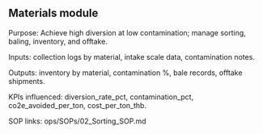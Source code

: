 ## Materials module

Purpose: Achieve high diversion at low contamination; manage sorting, baling, inventory, and offtake.

Inputs: collection logs by material, intake scale data, contamination notes.

Outputs: inventory by material, contamination %, bale records, offtake shipments.

KPIs influenced: diversion_rate_pct, contamination_pct, co2e_avoided_per_ton, cost_per_ton_thb.

SOP links: ops/SOPs/02_Sorting_SOP.md


